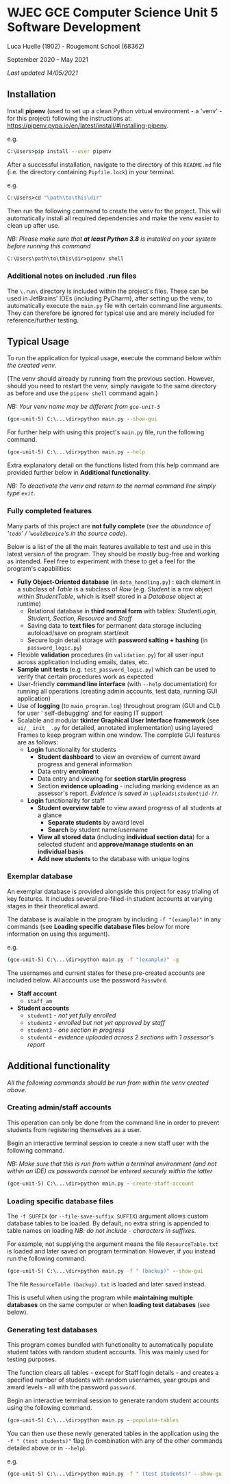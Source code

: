 # WJEC GCE Computer Science Unit 5 Software Development

Luca Huelle (1902) - Rougemont School (68362)

September 2020 - May 2021

*Last updated 14/05/2021*

## Installation

Install **pipenv** (used to set up a clean Python virtual environment - a 'venv' - for this project)
following the instructions at: https://pipenv.pypa.io/en/latest/install/#installing-pipenv.

e.g.

```cmd
C:\Users>pip install --user pipenv
```

After a successful installation, navigate to the directory of this `README.md` file (i.e. the
directory containing `Pipfile.lock`) in your terminal.

e.g.

```cmd
C:\Users>cd "\path\to\this\dir"
```

Then run the following command to create the venv for the project. This will automatically install
all required dependencies and make the venv easier to clean up after use.

_NB: Please make sure that **at least Python 3.8** is installed on your system before running this
command_

```cmd
C:\Users\path\to\this\dir>pipenv shell
```

### Additional notes on included .run files

The `\.run\` directory is included within the project's files. These can be used in JetBrains'
IDEs (including PyCharm), after setting up the venv, to automatically execute the `main.py` file
with certain command line arguments. They can therefore be ignored for typical use and are merely
included for reference/further testing.

## Typical Usage

To run the application for typical usage, execute the command below _within the created venv_.

(The venv should already by running from the previous section. However, should you need to restart
the venv, simply navigate to the same directory as before and use the `pipenv shell` command again.)

_NB: Your venv name may be different from `gce-unit-5`_

```cmd
(gce-unit-5) C:\...\dir>python main.py --show-gui
```

For further help with using this project's `main.py` file, run the following command.

```cmd
(gce-unit-5) C:\...\dir>python main.py --help
```

Extra explanatory detail on the functions listed from this help command are provided further below
in **Additional functionality**.

_NB: To deactivate the venv and return to the normal command line simply type `exit`._

### Fully completed features

Many parts of this project are **not fully complete** (*see the abundance of '`todo`'
/ '`wouldbenice`'s in the source code*).

Below is a list of the all the main features available to test and use in this latest version of the
program. They should be *mostly* bug-free and working as intended. Feel free to experiment with
these to get a feel for the program's capabilities:

- **Fully Object-Oriented database** (in `data_handling.py`) : each element in a subclass of *Table*
  is a subclass of *Row* (e.g. *Student* is a row object within *StudentTable*, which is itself
  stored in a *Database* object at runtime)
    - Relational database in **third normal form** with tables: *StudentLogin, Student, Section,
      Resource* and *Staff*
    - Saving data to **text files** for permanent data storage including autoload/save on program
      start/exit
    - Secure login detail storage with **password salting + hashing** (in `password_logic.py`)
- Flexible **validation** procedures (in `validation.py`) for all user input across application
  including emails, dates, etc.
- **Sample unit tests** (e.g. `test_password_logic.py`) which can be used to verify that certain
  procedures work as expected
- User-friendly **command line interface** (with `--help` documentation) for running all
  operations (creating admin accounts, test data, running GUI application)
- Use of **logging** (to `main_program.log`) throughout program (GUI and CLI) for user '
  self-debugging' and for easing IT support
- Scalable and modular **tkinter Graphical User Interface framework** (see `ui/__init__.py` for
  detailed, annotated implementation) using layered Frames to keep program within one window. The
  complete GUI features are as follows:
    - **Login** functionality for students
        - **Student dashboard** to view an overview of current award progress and general
          information
        - Data entry **enrolment**
        - Data entry and viewing for **section start/in progress**
        - Section **evidence uploading** - including marking evidence as an assessor's report.
          _Evidence is saved in `\uploads\student\id-??`._
    - **Login** functionality for staff
        - **Student overview table** to view award progress of all students at a glance
            - **Separate students** by award level
            - **Search** by student name/username
        - **View all stored data** (including **individual section data**) for a selected student
          and **approve/manage students on an individual basis**
        - **Add new students** to the database with unique logins

### Exemplar database

An exemplar database is provided alongside this project for easy trialing of key features. It
includes several pre-filled-in student accounts at varying stages in their theoretical award.

The database is available in the program by including `-f "(example)"` in any commands (see
**Loading specific database files** below for more information on using this argument).

e.g.

```cmd
(gce-unit-5) C:\...\dir>python main.py -f "(example)" -g
```

The usernames and current states for these pre-created accounts are included below. All accounts use
the password `Passw0rd`.

- **Staff account**
    - `staff_am`
- **Student accounts**
    - `student1` - _not yet fully enrolled_
    - `student2` - _enrolled but not yet approved by staff_
    - `student3` - _one section in progress_
    - `student4` - _evidence uploaded across 2 sections with 1 assessor's report_

## Additional functionality

_All the following commands should be run from within the venv created above._

### Creating admin/staff accounts

This operation can only be done from the command line in order to prevent students from registering
themselves as a user.

Begin an interactive terminal session to create a new staff user with the following command.

_NB: Make sure that this is run from within a terminal environment (and not within an IDE) as
passwords cannot be entered securely within the latter_

```cmd
(gce-unit-5) C:\...\dir>python main.py --create-staff-account
```

### Loading specific database files

The `-f SUFFIX` (or `--file-save-suffix SUFFIX`) argument allows custom database tables to be
loaded. By default, no extra string is appended to table names on loading
_NB: do not include `-` characters in suffixes._

For example, not supplying the argument means the file `ResourceTable.txt` is loaded and later saved
on program termination. However, if you instead run the following command.

```cmd
(gce-unit-5) C:\...\dir>python main.py -f " (backup)" --show-gui
```

The file `ResourceTable (backup).txt` is loaded and later saved instead.

This is useful when using the program while **maintaining multiple databases** on the same computer
or when **loading test databases** (see below).

### Generating test databases

This program comes bundled with functionality to automatically populate student tables with random
student accounts. This was mainly used for testing purposes.

The function clears all tables - except for Staff login details - and creates a specified number of
students with random usernames, year groups and award levels - all with the password `password`.

Begin an interactive terminal session to generate random student accounts using the following
command.

```cmd
(gce-unit-5) C:\...\dir>python main.py --populate-tables
```

You can then use these newly generated tables in the application using the `-f " (test students)"`
flag
(in combination with any of the other commands detailed above or in `--help`).

e.g.

```cmd
(gce-unit-5) C:\...\dir>python main.py -f " (test students)" --show-gui
```
